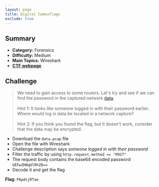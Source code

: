```yaml
---
layout: page
title: Digital Camouflage
exclude: true
---
```


## Summary
- **Category:** Forensics
- **Difficulty:** Medium
- **Main Topics:** Wireshark
- [**CTF webpage**](https://ctflearn.com/challenge/237)

## Challenge
> We need to gain access to some routers. Let's try and see if we can find the password in the captured network [data](https://mega.nz/#!XDBDRAQD!4jRcJvAhMkaVaZCOT3z3zkyHre2KHfmkbCN5lYpiEoY).<br><br>
Hint 1: It looks like someone logged in with their password earlier. Where would log in data be located in a network capture?<br><br>
Hint 2: If you think you found the flag, but it doesn't work, consider that the data may be encrypted.

- Download the `data.pcap` file
- Open the file with Wireshark
- Challenge description says *someone logged in with their password* 
- Filter the traffic by using `http.request.method == "POST"`
- The request body contains the base64 encoded password `UEFwZHNqUlRhZQ==`
- Decode it and get the flag

**Flag:** `PApdsjRTae`
